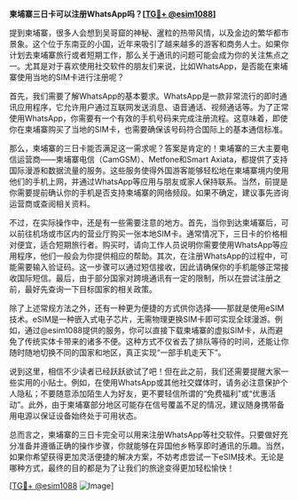 **柬埔寨三日卡可以注册WhatsApp吗？[[TG💪+ @esim1088](https://t.me/s/esim1088)]**

提到柬埔寨，很多人会想到吴哥窟的神秘、暹粒的热带风情，以及金边的繁华都市景象。这个位于东南亚的小国，近年来吸引了越来越多的游客和商务人士。如果你计划去柬埔寨旅行或者短期工作，那么关于通讯的问题可能会成为你的关注焦点之一。尤其是对于喜欢使用社交软件的朋友们来说，比如WhatsApp，是否能在柬埔寨使用当地的SIM卡进行注册呢？

首先，我们需要了解WhatsApp的基本要求。WhatsApp是一款非常流行的即时通讯应用程序，它允许用户通过互联网发送消息、语音通话、视频通话等。为了正常使用WhatsApp，你需要有一个有效的手机号码来完成注册流程。这意味着，即使你在柬埔寨购买了当地的SIM卡，也需要确保该号码符合国际上的基本通信标准。

那么，柬埔寨的三日卡能否满足这一需求呢？答案是肯定的！柬埔寨的三大主要电信运营商——柬埔寨电信（CamGSM）、Metfone和Smart Axiata，都提供了支持国际漫游和数据流量的服务。这些服务使得外国游客能够轻松地在柬埔寨境内使用他们的手机上网，并通过WhatsApp等应用与朋友或家人保持联系。当然，前提是你需要提前确认你的手机是否支持柬埔寨的网络频段。如果不确定，建议事先咨询运营商或查阅相关资料。

不过，在实际操作中，还是有一些需要注意的地方。首先，当你到达柬埔寨后，可以前往机场或市区内的营业厅购买一张本地SIM卡。通常情况下，三日卡的价格相对便宜，适合短期旅行者。购买时，请向工作人员说明你需要使用WhatsApp等应用程序，他们一般会为你提供相应的帮助。其次，在注册WhatsApp的过程中，可能需要输入验证码。这一步骤可以通过短信接收，因此请确保你的手机能够正常接收国际短信。最后，由于部分国家对跨境通讯有一定的限制，所以在尝试注册之前，最好先查询一下目标国家的相关政策。

除了上述常规方法之外，还有一种更为便捷的方式供你选择——那就是使用eSIM技术。eSIM是一种嵌入式电子芯片，无需物理更换SIM卡即可实现全球漫游。例如，通过@esim1088提供的服务，你可以直接下载柬埔寨的虚拟SIM卡，从而避免了传统实体卡带来的诸多不便。这种方式不仅省去了排队等待的时间，还能让你随时随地切换不同的国家和地区，真正实现“一部手机走天下”。

说到这里，相信不少读者已经跃跃欲试了吧！但在此之前，我们还需要提醒大家一些实用的小贴士。例如，在使用WhatsApp或其他社交媒体时，请务必注意保护个人隐私；不要随意添加陌生人为好友，更不要轻信所谓的“免费福利”或“优惠活动”。此外，由于柬埔寨部分地区可能存在信号覆盖不足的情况，建议随身携带备用电源以保证设备始终处于可用状态。

总而言之，柬埔寨的三日卡完全可以用来注册WhatsApp等社交软件。只要做好充分准备并遵循正确的操作步骤，你就能够在异国他乡畅享即时通讯的乐趣。当然，如果你希望获得更加灵活便捷的解决方案，不妨考虑尝试一下eSIM技术。无论是哪种方式，最终的目的都是为了让我们的旅途变得更加轻松愉快！

[[TG💪+ @esim1088](https://t.me/s/esim1088) ![Image](https://i.postimg.cc/4NQfJmqS/Snipaste-2025-05-13-00-14-12.png)]